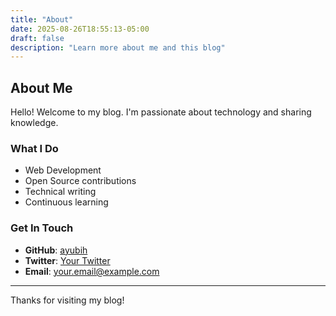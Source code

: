 ```yaml
---
title: "About"
date: 2025-08-26T18:55:13-05:00
draft: false
description: "Learn more about me and this blog"
---
```


## About Me

Hello! Welcome to my blog. I'm passionate about technology and sharing knowledge.

### What I Do

- Web Development
- Open Source contributions
- Technical writing
- Continuous learning

### Get In Touch

- **GitHub**: [ayubih](https://github.com/ayubih)
- **Twitter**: [Your Twitter](https://twitter.com/YOUR_TWITTER)
- **Email**: your.email@example.com

---

Thanks for visiting my blog!
